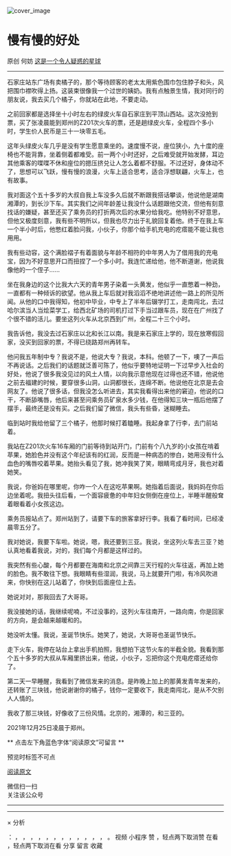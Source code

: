 ![cover_image](https://mmbiz.qlogo.cn/mmbiz_jpg/OJNrVQetdur7KbwM0ISHI21f8W8J7ibHSHjMtB3DJrVk3uKaARG6sOiaffyibPy4rJKAS51F55jg0UmcONJ6IOD2A/0?wx_fmt=jpeg)

#  慢有慢的好处

原创  何妨  [ 这是一个令人疑惑的星球 ](javascript:void\(0\);)

__ _ _ _ _

  
石家庄站东广场有卖橘子的，那个等待顾客的老太太用紫色围巾包住脖子和头，风把围巾襟吹得上扬。这装束很像我一个过世的姨奶。我有点触景生情，我对同行的朋友说，我去买几个橘子，你就站在此地，不要走动。  
  
之前回家都是选择坐十小时左右的绿皮火车自石家庄到平顶山西站。这次没抢到票，买了张凌晨能到郑州的Z201次火车的票，还是趟绿皮火车，全程四个多小时，学生价人民币是三十一块零五毛。  
  
这年头绿皮火车几乎是没有学生愿意乘坐的。速度慢不说，座位狭小，九十度的座椅也不能背靠，坐着侧着都难受。前一两个小时还好，之后难受就开始发酵，耳边其他乘客的喋喋不休和座位的摁压挤兑让人怎么着都不舒服。不过还好，身体动不了，思想可以飞跃，慢有慢的浪漫，火车上适合思考，适合浮想联翩，火车上，也有故事。  
  
我对面这个五十多岁的大叔自我上车没多久后就不断跟我搭话攀谈，他说他是湖南湘潭的，到长沙下车。其实我们之间年龄差让我没什么话题跟他交流，但他有刻意找话的嫌疑，甚至还买了乘务员的打折两次后的水果分给我吃。他特别不好意思，但他又极度刻意，我有些不明所以，但我也尽力出于礼貌回复着他。终于在我上车一个半小时后，他憋红着脸问我，小伙子，你那个给手机充电的疙瘩能不能让我也用用。  
  
我有些动容，这个满脸褶子有着面貌与年龄不相符的中年男人为了借用我的充电宝，因为不好意思开口而扭捏了一个多小时。我连忙递给他，他不断道谢，他说我像他的一个侄子......  
  
坐在我身边的这个比我大六天的青年男子染着一头黄发，他似乎一直憋着一种劲，一直都有一种倾诉的欲望。他从我上车后就对我滔滔不绝地讲述他一路上的所见所闻。从他的口中我得知，他初中毕业，中专上了半年后辍学打工，走南闯北，去过哈尔滨当人当烩菜学工，给西北矿场的司机打过下手当过跟车员，现在在广州找了个很不错的活儿。要坐这列火车从北京西到广州，全程二十三个小时。  
  
我告诉他，我没去过石家庄以北和长江以南。我是来石家庄上学的，现在放寒假回家，没买到回家的票，不得已绕路郑州再转车。  
  
他问我五年制中专？我说不是，他说大专？我说，本科。他顿了一下，噢了一声后不再说话。之后我们的话题就泛善可陈了，他似乎要特地证明一下过早步入社会的好处，他说了很多我没见过的风土人情，以向我示意他现在过得也还不错，他说他之前去福建的时候，要穿很多山洞，山洞都很长，连绵不断。他说他在北京是去会网友了。他说了很多话，但我没怎么听进去，其实我看得出来他的窘迫，他说的口干，不断舔嘴唇，他后来甚至问乘务员矿泉水多少钱，在他得知三块一瓶后他摆了摆手，最终还是没有买。之后我们留了微信，我头有些昏，迷糊睡去。  
  
临到站时我给他留了三个橘子，他那时候打着瞌睡。我起身拿了行李，去门前站着。  
  
我站在Z201次火车16车厢的门前等待到站开门，门前有个八九岁的小女孩在啃着苹果，她脸色并没有这个年纪该有的红润，反而是一种病态的惨白，她用没有什么血色的嘴唇咬着苹果。她抬头看见了我，她冲我笑了笑，眼睛弯成月牙，我也对着她笑。  
  
我说，你爸妈在哪里呢，你咋一个人在这吃苹果啊。她指着后面说，我妈妈在你后边坐着呢。我扭头往后看，一个面容疲惫的中年妇女侧倒在座位上，半睡半醒般耷着眼看着小女孩这边。  
  
乘务员报站点了。郑州站到了，请要下车的旅客拿好行李。我看了看时间，已经凌晨零五分了。  
  
我对她说，我要下车啦。她说，嗯，我还要到三亚。我说，坐这列火车去三亚？她认真地看着我说，对的，我们每个月都是这样过的。  
  
我突然有些心酸，每个月都要在海南和北京之间靠三天行程的火车往返，再加上她的脸色。我不敢往下想。我眼睛有些湿润，我说，马上就要开门啦，有冷风吹进来，你快别在这儿站着了，你快到后面座位上去。  
  
她说对对，那我回去了大哥哥。  
  
我没接她的话，我继续呢喃，不过没事的，这列火车往南开，一路向南，你是回家的方向，是会越来越暖和的。  
  
她没听太懂。我说，圣诞节快乐。她笑了，她说，大哥哥也圣诞节快乐。  
  
走下火车，我停在站台上拿出手机拍照，我想拍下这节火车的半截全貌。我看到那个五十多岁的大叔从车厢里挤出来，他说，小伙子，忘把你这个充电疙瘩还给你了。  
  
第二天一早睡醒，我看到了微信发来的消息。是昨晚上加上的那黄发青年发来的，还转账了三块钱，他说谢谢你的橘子，钱你一定要收下，我走南闯北，是从不欠别人人情的。  
  
我收了那三块钱，好像收了三份风情。北京的，湘潭的，和三亚的。  
  
  
2021年12月25日凌晨于郑州。

  

  

  

** 点击左下角蓝色字体“阅读原文”可留言  **

预览时标签不可点

[ 阅读原文 ](javascript:;)

微信扫一扫  
关注该公众号





****



****



×  分析

：  ，  ，  ，  ，  ，  ，  ，  ，  ，  ，  ，  ，  。  视频  小程序  赞  ，轻点两下取消赞  在看  ，轻点两下取消在看
分享  留言  收藏

